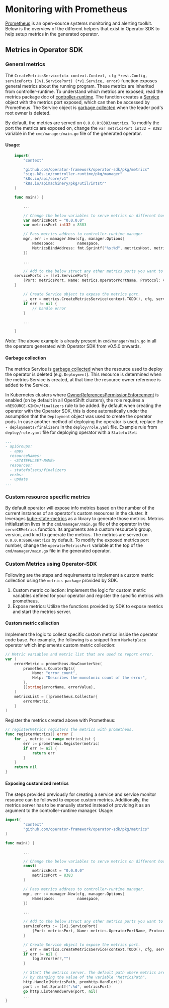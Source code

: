 # Monitoring with Prometheus

[Prometheus][prometheus] is an open-source systems monitoring and alerting toolkit. Below is the overview of the different helpers that exist in Operator SDK to help setup metrics in the generated operator.

## Metrics in Operator SDK

### General metrics

The `CreateMetricsService(ctx context.Context, cfg *rest.Config, servicePorts []v1.ServicePort) (*v1.Service, error)` function exposes general metrics about the running program. These metrics are inherited from controller-runtime. To understand which metrics are exposed, read the metrics package doc of [controller-runtime][controller-metrics]. The function creates a [Service][service] object with the metrics port exposed, which can then be accessed by Prometheus. The Service object is [garbage collected][gc] when the leader pod's root owner is deleted.

By default, the metrics are served on `0.0.0.0:8383/metrics`. To modify the port the metrics are exposed on, change the `var metricsPort int32 = 8383` variable in the `cmd/manager/main.go` file of the generated operator.

#### Usage:

```go
    import(
        "context"

        "github.com/operator-framework/operator-sdk/pkg/metrics"
        "sigs.k8s.io/controller-runtime/pkg/manager"
        "k8s.io/api/core/v1"
        "k8s.io/apimachinery/pkg/util/intstr"
    )

    func main() {

        ...

        // Change the below variables to serve metrics on different host or port.
        var metricsHost = "0.0.0.0"
        var metricsPort int32 = 8383

        // Pass metrics address to controller-runtime manager
        mgr, err := manager.New(cfg, manager.Options{
            Namespace:          namespace,
            MetricsBindAddress: fmt.Sprintf("%s:%d", metricsHost, metricsPort),
        })

        ...

        // Add to the below struct any other metrics ports you want to expose.
	servicePorts := []v1.ServicePort{
		{Port: metricsPort, Name: metrics.OperatorPortName, Protocol: v1.ProtocolTCP, TargetPort: intstr.IntOrString{Type: intstr.Int, IntVal: metricsPort}},
	}

        // Create Service object to expose the metrics port.
        _, err = metrics.CreateMetricsService(context.TODO(), cfg, servicePorts)
        if err != nil {
            // handle error
        }

        ...

    }
```

*Note:* The above example is already present in `cmd/manager/main.go` in all the operators generated with Operator SDK from v0.5.0 onwards.

#### Garbage collection

The metrics Service is [garbage collected][gc] when the resource used to deploy the operator is deleted (e.g. `Deployment`). This resource is determined when the metrics Service is created, at that time the resource owner reference is added to the Service.

In Kubernetes clusters where [OwnerReferencesPermissionEnforcement][ownerref-permission] is enabled (on by default in all OpenShift clusters), the role requires a `<RESOURCE-KIND>/finalizers` rule to be added. By default when creating the operator with the Operator SDK, this is done automatically under the assumption that the `Deployment` object was used to create the operator pods. In case another method of deploying the operator is used, replace the `- deployments/finalizers` in the `deploy/role.yaml` file. Example rule from `deploy/role.yaml` file for deploying operator with a `StatefulSet`:

```yaml
...
- apiGroups:
  - apps
  resourceNames:
  - <STATEFULSET-NAME>
  resources:
  - statefulsets/finalizers
  verbs:
  - update
...
```
### Custom resource specific metrics

By default operator will expose info metrics based on the number of the current instances of an operator's custom resources in the cluster. It leverages [kube-state-metrics][ksm] as a library to generate those metrics. Metrics initialization lives in the `cmd/manager/main.go` file of the operator in the `serveCRMetrics` function. Its arguments are a custom resource's group, version, and kind to generate the metrics. The metrics are served on `0.0.0.0:8686/metrics` by default. To modify the exposed metrics port number, change the `operatorMetricsPort` variable at the top of the `cmd/manager/main.go` file in the generated operator.

### Custom Metrics using Operator-SDK
Following are the steps and requirements to implement a custom metric collection using the `metrics package` provided by SDK.
1. Custom metric collection: Implement the logic for custom metric variables defined for your operator and register the specific metrics with prometheus. 
2. Expose metrics: Utilize the functions provided by SDK to expose metrics and start the metrics server.

#### Custom metric collection

Implement the logic to collect specific custom metrics inside the operator code base. For example, the following is a snippet from `Marketplace` operator which implements custom metric collection:

```Go
// Metric variables and metric list that are used to report error. 
var (
	errorMetric = prometheus.NewCounterVec(
		prometheus.CounterOpts{
			Name: "error_count",
			Help: "Describes the monotonic count of the error",
		},
		[]string{errorName, errorValue},
	)
    metricsList = []prometheus.Collector{
		errorMetric,
	}
)
```
Register the metrics created above with Prometheus:

```Go
// registerMetrics registers the metrics with prometheus.
func registerMetrics() error {
	for _, metric := range metricsList {
		err := prometheus.Register(metric)
		if err != nil {
			return err
		}
	}
	return nil
}
```
#### Exposing customized metrics
The steps provided previously for creating a service and service monitor resource can be followed to expose custom metrics. Additionally, the metrics server has to be manually started instead of providing it as an argument to the controller-runtime manager.
Usage:

```Go
import(
        "context"
        "github.com/operator-framework/operator-sdk/pkg/metrics"
)

func main() {

        ...

        // Change the below variables to serve metrics on different host or port.
        const(
            metricsHost = "0.0.0.0"
            metricsPort = 8383
        )

        // Pass metrics address to controller-runtime manager.
        mgr, err := manager.New(cfg, manager.Options{
            Namespace:          namespace,
        })

        ...

        // Add to the below struct any other metrics ports you want to expose.
	    servicePorts := []v1.ServicePort{
		    {Port: metricsPort, Name: metrics.OperatorPortName, Protocol: v1.ProtocolTCP, TargetPort: intstr.IntOrString{Type: intstr.Int, IntVal: metricsPort}},
	    }

        // Create Service object to expose the metrics port.
        _, err = metrics.CreateMetricsService(context.TODO(), cfg, servicePorts)
        if err != nil {
            log.Error(err,"")
        }

        // Start the metrics server. The default path where metrics are exposed is "/metrics". It can be modified
        // by changing the value of the variable "MetricsPath".
        http.Handle(MetricsPath, promhttp.Handler())
	    port := fmt.Sprintf(":%d", metricsPort)
	    go http.ListenAndServe(port, nil)
        ...
}

```

[prometheus]: https://prometheus.io/
[service]: https://kubernetes.io/docs/concepts/services-networking/service/
[gc]: https://kubernetes.io/docs/concepts/workloads/controllers/garbage-collection/#owners-and-dependents
[ownerref-permission]: https://kubernetes.io/docs/reference/access-authn-authz/admission-controllers/#ownerreferencespermissionenforcement
[ksm]: https://github.com/kubernetes/kube-state-metrics
[controller-metrics]: https://godoc.org/github.com/kubernetes-sigs/controller-runtime/pkg/internal/controller/metrics

